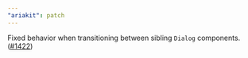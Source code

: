 ```yaml
---
"ariakit": patch
---
```


Fixed behavior when transitioning between sibling `Dialog` components. ([#1422](https://github.com/ariakit/ariakit/pull/1422))
